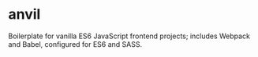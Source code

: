 # anvil
Boilerplate for vanilla ES6 JavaScript frontend projects; includes Webpack and Babel, configured for ES6 and SASS.
